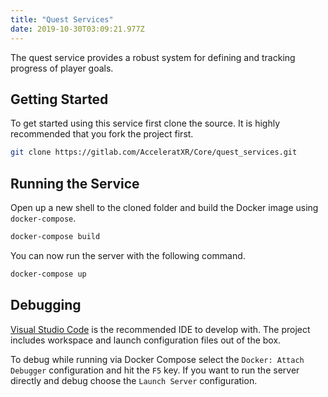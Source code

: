 ```yaml
---
title: "Quest Services"
date: 2019-10-30T03:09:21.977Z
---
```


The quest service provides a robust system for defining and tracking progress of player goals.

## Getting Started

To get started using this service first clone the source. It is highly recommended that you fork the project first.

```bash
git clone https://gitlab.com/AcceleratXR/Core/quest_services.git
```

## Running the Service

Open up a new shell to the cloned folder and build the Docker image using `docker-compose`.

```bash
docker-compose build
```

You can now run the server with the following command.

```bash
docker-compose up
```

## Debugging

[Visual Studio Code](https://code.visualstudio.com/) is the recommended IDE to develop with. The project includes workspace and launch configuration files out of the box.

To debug while running via Docker Compose select the `Docker: Attach Debugger` configuration and hit the `F5` key. If you want to run the server directly and debug choose the `Launch Server` configuration.
